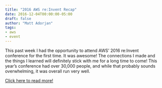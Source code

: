 ```yaml
---
title: "2016 AWS re:Invent Recap"
date: 2016-12-04T00:00:00-05:00
draft: false
author: "Matt Adorjan"
tags:
- aws
- event
---
```


This past week I had the opportunity to attend AWS’ 2016 re:Invent conference for the first time. It was awesome! The connections I made and the things I learned will definitely stick with me for a long time to come! This year’s conference had over 30,000 people, and while that probably sounds overwhelming, it was overall run very well.

[Click here to read more!](https://medium.com/@mda590/aws-re-invent-2016-recap-338cc518f866#.bxx9tl8m2)